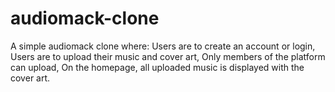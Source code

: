 # audiomack-clone
A simple audiomack clone where: Users are to create an account or login,  Users are to upload their music and cover art, Only members of the platform can upload, On the homepage, all uploaded music is displayed with the cover art.
